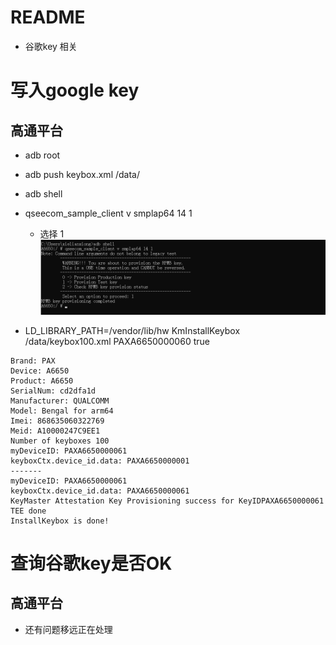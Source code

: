 # README
* 谷歌key 相关

# 写入google key

## 高通平台

* adb root

* adb push keybox.xml /data/

* adb shell

* qseecom_sample_client v smplap64 14 1
    * 选择 1
    ![0014_0001.png](images/0014_0001.png)

* LD_LIBRARY_PATH=/vendor/lib/hw KmInstallKeybox /data/keybox100.xml PAXA6650000060 true

```
Brand: PAX
Device: A6650
Product: A6650
SerialNum: cd2dfa1d
Manufacturer: QUALCOMM
Model: Bengal for arm64
Imei: 868635060322769
Meid: A10000247C9EE1
Number of keyboxes 100
myDeviceID: PAXA6650000061
keyboxCtx.device_id.data: PAXA6650000001
-------
myDeviceID: PAXA6650000061
keyboxCtx.device_id.data: PAXA6650000061
KeyMaster Attestation Key Provisioning success for KeyIDPAXA6650000061
TEE done
InstallKeybox is done!
```

# 查询谷歌key是否OK

## 高通平台

* 还有问题移远正在处理